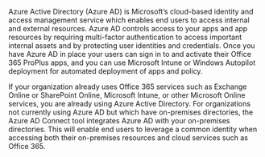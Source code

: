 Azure Active Directory (Azure AD) is Microsoft’s cloud-based identity and access management service which enables end users to access internal and external resources. Azure AD controls access to your apps and app resources by requiring multi-factor authentication to access important internal assets and by protecting user identities and credentials. Once you have Azure AD in place your users can sign in to and activate their Office 365 ProPlus apps, and you can use Microsoft Intune or Windows Autopilot deployment for automated deployment of apps and policy.

If your organization already uses Office 365 services such as Exchange Online or SharePoint Online, Microsoft Intune, or other Microsoft Online services, you are already using Azure Active Directory. For organizations not currently using Azure AD but which have on-premises directories, the Azure AD Connect tool integrates Azure AD with your on-premises directories. This will enable end users to leverage a common identity when accessing both their on-premises resources and cloud services such as Office 365.
